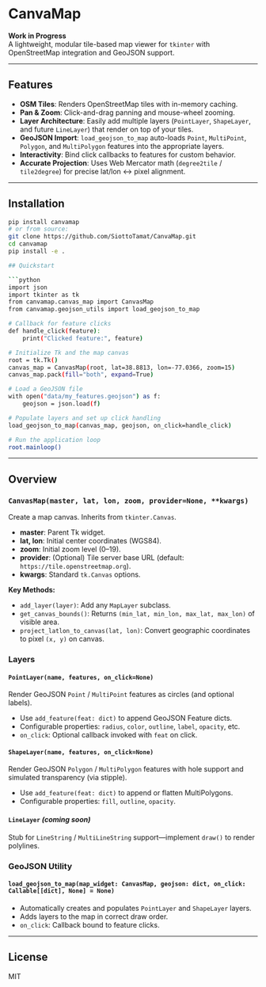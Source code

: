 # CanvaMap

**Work in Progress**  
A lightweight, modular tile-based map viewer for `tkinter` with OpenStreetMap integration and GeoJSON support.

---

## Features

- **OSM Tiles**: Renders OpenStreetMap tiles with in-memory caching.  
- **Pan & Zoom**: Click-and-drag panning and mouse-wheel zooming.  
- **Layer Architecture**: Easily add multiple layers (`PointLayer`, `ShapeLayer`, and future `LineLayer`) that render on top of your tiles.  
- **GeoJSON Import**: `load_geojson_to_map` auto-loads `Point`, `MultiPoint`, `Polygon`, and `MultiPolygon` features into the appropriate layers.  
- **Interactivity**: Bind click callbacks to features for custom behavior.  
- **Accurate Projection**: Uses Web Mercator math (`degree2tile` / `tile2degree`) for precise lat/lon ↔ pixel alignment.

---

## Installation

```bash
pip install canvamap
# or from source:
git clone https://github.com/SiottoTamat/CanvaMap.git
cd canvamap
pip install -e .

## Quickstart

```python
import json
import tkinter as tk
from canvamap.canvas_map import CanvasMap
from canvamap.geojson_utils import load_geojson_to_map

# Callback for feature clicks
def handle_click(feature):
    print("Clicked feature:", feature)

# Initialize Tk and the map canvas
root = tk.Tk()
canvas_map = CanvasMap(root, lat=38.8813, lon=-77.0366, zoom=15)
canvas_map.pack(fill="both", expand=True)

# Load a GeoJSON file
with open("data/my_features.geojson") as f:
    geojson = json.load(f)

# Populate layers and set up click handling
load_geojson_to_map(canvas_map, geojson, on_click=handle_click)

# Run the application loop
root.mainloop()
```

---

## Overview

### `CanvasMap(master, lat, lon, zoom, provider=None, **kwargs)`

Create a map canvas. Inherits from `tkinter.Canvas`.

- **master**: Parent Tk widget.  
- **lat, lon**: Initial center coordinates (WGS84).  
- **zoom**: Initial zoom level (0–19).  
- **provider**: (Optional) Tile server base URL (default: `https://tile.openstreetmap.org`).  
- **kwargs**: Standard `tk.Canvas` options.

**Key Methods:**
- `add_layer(layer)`: Add any `MapLayer` subclass.  
- `get_canvas_bounds()`: Returns `(min_lat, min_lon, max_lat, max_lon)` of visible area.  
- `project_latlon_to_canvas(lat, lon)`: Convert geographic coordinates to pixel `(x, y)` on canvas.

### Layers

#### `PointLayer(name, features, on_click=None)`

Render GeoJSON `Point` / `MultiPoint` features as circles (and optional labels).  
- Use `add_feature(feat: dict)` to append GeoJSON Feature dicts.  
- Configurable properties: `radius`, `color`, `outline`, `label`, `opacity`, etc.  
- `on_click`: Optional callback invoked with `feat` on click.

#### `ShapeLayer(name, features, on_click=None)`

Render GeoJSON `Polygon` / `MultiPolygon` features with hole support and simulated transparency (via stipple).  
- Use `add_feature(feat: dict)` to append or flatten MultiPolygons.  
- Configurable properties: `fill`, `outline`, `opacity`.

#### `LineLayer` *(coming soon)*

Stub for `LineString` / `MultiLineString` support—implement `draw()` to render polylines.

### GeoJSON Utility

#### `load_geojson_to_map(map_widget: CanvasMap, geojson: dict, on_click: Callable[[dict], None] = None)`

- Automatically creates and populates `PointLayer` and `ShapeLayer` layers.  
- Adds layers to the map in correct draw order.  
- `on_click`: Callback bound to feature clicks.

---

## License

MIT
